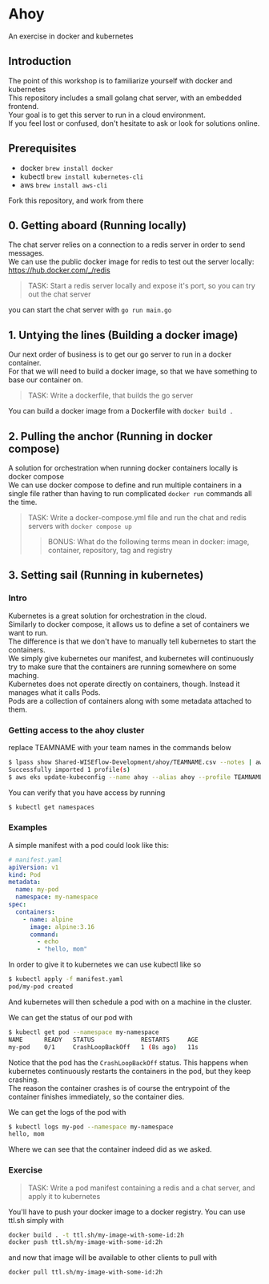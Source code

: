# Ahoy

An exercise in docker and kubernetes

## Introduction

The point of this workshop is to familiarize yourself with docker and kubernetes  
This repository includes a small golang chat server, with an embedded frontend.  
Your goal is to get this server to run in a cloud environment.  
If you feel lost or confused, don't hesitate to ask or look for solutions online.

## Prerequisites

- docker `brew install docker`
- kubectl `brew install kubernetes-cli`
- aws `brew install aws-cli`

Fork this repository, and work from there

## 0. Getting aboard (Running locally)

The chat server relies on a connection to a redis server in order to send messages.  
We can use the public docker image for redis to test out the server locally: https://hub.docker.com/_/redis

> TASK: Start a redis server locally and expose it's port, so you can try out the chat server

you can start the chat server with `go run main.go`

## 1. Untying the lines (Building a docker image)

Our next order of business is to get our go server to run in a docker container.  
For that we will need to build a docker image, so that we have something to base our container on.

> TASK: Write a dockerfile, that builds the go server

You can build a docker image from a Dockerfile with `docker build .`

## 2. Pulling the anchor (Running in docker compose)

A solution for orchestration when running docker containers locally is docker compose  
We can use docker compose to define and run multiple containers in a single file rather
than having to run complicated `docker run` commands all the time.

> TASK: Write a docker-compose.yml file and run the chat and redis servers with `docker compose up`
>
> > BONUS: What do the following terms mean in docker: image, container, repository, tag and registry

## 3. Setting sail (Running in kubernetes)

### Intro

Kubernetes is a great solution for orchestration in the cloud.  
Similarly to docker compose, it allows us to define a set of containers we want to run.  
The difference is that we don't have to manually tell kubernetes to start the containers.  
We simply give kubernetes our manifest, and kubernetes will continuously try to make sure that the containers are running somewhere on some maching.  
Kubernetes does not operate directly on containers, though. Instead it manages what it calls Pods.  
Pods are a collection of containers along with some metadata attached to them.

### Getting access to the ahoy cluster

replace TEAMNAME with your team names in the commands below

```sh
$ lpass show Shared-WISEflow-Development/ahoy/TEAMNAME.csv --notes | aws configure import --csv file:///dev/stdin
Successfully imported 1 profile(s)
$ aws eks update-kubeconfig --name ahoy --alias ahoy --profile TEAMNAME --region eu-west-1
```

You can verify that you have access by running

```sh
$ kubectl get namespaces
```

### Examples

A simple manifest with a pod could look like this:

```yaml
# manifest.yaml
apiVersion: v1
kind: Pod
metadata:
  name: my-pod
  namespace: my-namespace
spec:
  containers:
    - name: alpine
      image: alpine:3.16
      command:
        - echo
        - "hello, mom"
```

In order to give it to kubernetes we can use kubectl like so

```sh
$ kubectl apply -f manifest.yaml
pod/my-pod created
```

And kubernetes will then schedule a pod with on a machine in the cluster.

We can get the status of our pod with

```sh
$ kubectl get pod --namespace my-namespace
NAME      READY   STATUS             RESTARTS     AGE
my-pod    0/1     CrashLoopBackOff   1 (8s ago)   11s
```

Notice that the pod has the `CrashLoopBackOff` status. This happens when kubernetes continuously restarts the containers in the pod, but they keep crashing.  
The reason the container crashes is of course the entrypoint of the container finishes immediately, so the container dies.

We can get the logs of the pod with

```sh
$ kubectl logs my-pod --namespace my-namespace
hello, mom
```

Where we can see that the container indeed did as we asked.

### Exercise

> TASK: Write a pod manifest containing a redis and a chat server, and apply it to kubernetes

You'll have to push your docker image to a docker registry. You can use ttl.sh simply with

```sh
docker build . -t ttl.sh/my-image-with-some-id:2h
docker push ttl.sh/my-image-with-some-id:2h
```

and now that image will be available to other clients to pull with

```sh
docker pull ttl.sh/my-image-with-some-id:2h
```
